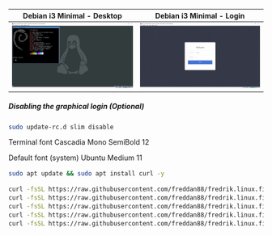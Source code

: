 | Debian i3 Minimal - Desktop                                         | Debian i3 Minimal - Login                                       |
| ------------------------------------------------------------------- | --------------------------------------------------------------- |
| ![Debian i3 Minimal - Desktop](pictures-minimal-debian/desktop.jpg) | ![Debian i3 Minimal - Login](pictures-minimal-debian/login.jpg) |

##### Disabling the graphical login (Optional)

```bash
sudo update-rc.d slim disable
```

Terminal font
Cascadia Mono SemiBold 12

Default font (system)
Ubuntu Medium 11

```bash
sudo apt update && sudo apt install curl -y
```

```bash
curl -fsSL https://raw.githubusercontent.com/freddan88/fredrik.linux.files/main/i3/001_software_i3_deb_minimal.sh | sudo sh
curl -fsSL https://raw.githubusercontent.com/freddan88/fredrik.linux.files/main/i3/002_configure_i3_deb_minimal.sh | sudo sh
curl -fsSL https://raw.githubusercontent.com/freddan88/fredrik.linux.files/main/i3/003_update_i3_config_minimal.sh | sudo sh
curl -fsSL https://raw.githubusercontent.com/freddan88/fredrik.linux.files/main/i3/004_download_fonts_deb_linux.sh | sudo sh
curl -fsSL https://raw.githubusercontent.com/freddan88/fredrik.linux.files/main/i3/005_software_webdev_deb_linux.sh | sh
```
